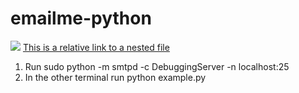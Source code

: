 # emailme-python

[<img src="https://img.shields.io/badge/Quick-Install-brightgreen.svg">](https://dev.try.direct/)
[This is a relative link to a nested file](project/settings.py)

1) Run sudo python -m smtpd -c DebuggingServer -n localhost:25  
2) In the other terminal run python example.py
